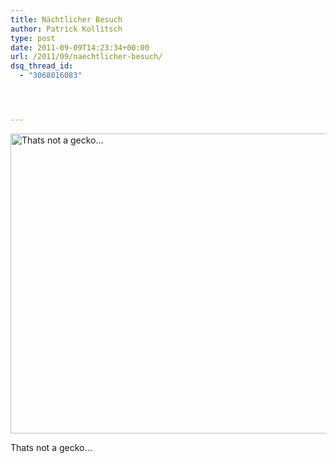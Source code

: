```yaml
---
title: Nächtlicher Besuch
author: Patrick Kollitsch
type: post
date: 2011-09-09T14:23:34+00:00
url: /2011/09/naechtlicher-besuch/
dsq_thread_id:
  - "3068016083"




---
```

<div class="media image">
  <a href="http://www.flickr.com/photos/schreibblogade/6131531979/" title="Thats not a gecko..."><img src="//farm7.static.flickr.com/6188/6131531979_3ea0acbdef_z.jpg" width="640" height="480" alt="Thats not a gecko..." /></a></p> 
  
  <p>
    Thats not a gecko&#8230;
  </p>
</div>